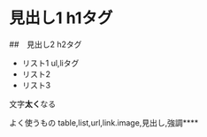 # 見出し1 h1タグ

##　見出し2 h2タグ

- リスト1 ul,liタグ
- リスト2
- リスト3

文字**太く**なる

よく使うもの
table,list,url,link.image,見出し,強調****


